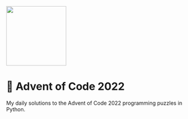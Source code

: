 <img src="https://cs.fs.uni-saarland.de/wp-content/uploads/2022/11/AoC.jpg" height="160" />

# :christmas_tree: Advent of Code 2022
My daily solutions to the Advent of Code 2022 programming puzzles in Python.
